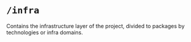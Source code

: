 # `/infra`

Contains the infrastructure layer of the project,
divided to packages by technologies or infra domains.
